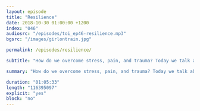 ```yaml
---
layout: episode
title: "Resilience"
date: 2018-10-30 01:00:00 +1200
index: "046"
audiosrc: "/episodes/toi_ep46-resilience.mp3"
bgsrc: "/images/girlontrain.jpg"

permalink: /episodes/resilience/

subtitle: "How do we overcome stress, pain, and trauma? Today we talk about resilience: how it manifests personally, interpersonally, and at companies and in communities. How did we learn acts of resilience? What is the interplay between resilience and health? Answers (almost) to that and more."

summary: "How do we overcome stress, pain, and trauma? Today we talk about resilience: how it manifests personally, interpersonally, and at companies and in communities. How did we learn acts of resilience? What is the interplay between resilience and health? Answers (almost) to that and more."

duration: "01:05:33"
length: "116395097"
explicit: "yes"
block: "no" 
---
```

